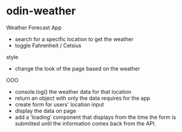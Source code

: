# odin-weather
Weather Forecast App

- search for a specific location to get the weather
- toggle Fahrenheit / Celsius

style
- change the look of the page based on the weather 

OOO
- console.log() the weather data for that location
- return an object with only the data requires for the app
- create form for users' location input
- display the data on page
- add a ‘loading’ component that displays from the time the form is submitted until the information comes back from the API.
